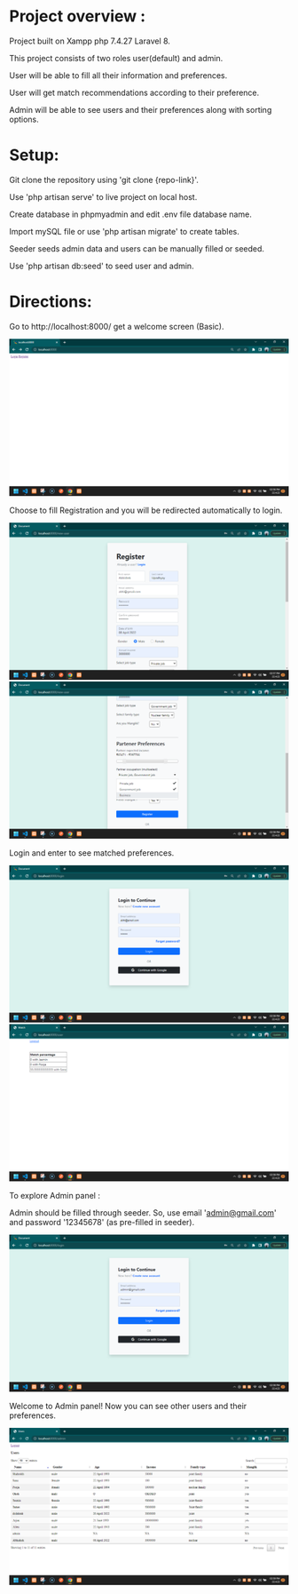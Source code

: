 # Project overview :

Project built on Xampp php 7.4.27 Laravel 8.

This project consists of two roles user(default) and admin.

User will be able to fill all their information and preferences.

User will get match recommendations according to their preference.

Admin will be able to see users and their preferences along with sorting options.

# Setup:

Git clone the repository using 'git clone {repo-link}'.

Use 'php artisan serve' to live project on local host.

Create database in phpmyadmin and edit .env file database name.

Import mySQL file or use 'php artisan migrate' to create tables.

Seeder seeds admin data and users can be manually filled or seeded.

Use 'php artisan db:seed' to seed user and admin.

# Directions:

Go to http://localhost:8000/ get a welcome screen (Basic).



![alt](https://github.com/Abhish-ek1/cupidknot/blob/master/Screenshot%201.png)



Choose to fill Registration and you will be redirected automatically to login.



![alt](https://github.com/Abhish-ek1/cupidknot/blob/master/Screenshot%202.png)
![alt](https://github.com/Abhish-ek1/cupidknot/blob/master/Screenshot%203.png)



Login and enter to see matched preferences.



![alt](https://github.com/Abhish-ek1/cupidknot/blob/master/Screenshot%204.png)
![alt](https://github.com/Abhish-ek1/cupidknot/blob/master/Screenshot%205.png)



To explore Admin panel :

Admin should be filled through seeder. So, use email 'admin@gmail.com' and password '12345678' (as pre-filled in seeder).


![alt](https://github.com/Abhish-ek1/cupidknot/blob/master/Screenshot%206.png)


Welcome to Admin panel! Now you can see other users and their preferences.


![alt](https://github.com/Abhish-ek1/cupidknot/blob/master/Screenshot%207.png)

